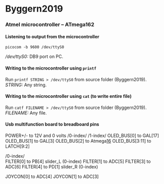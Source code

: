 # Byggern2019

### Atmel microcontroller – ATmega162
#### Listening to output from the microcontroller
`picocom -b 9600 /dev/ttyS0`

*/dev/ttyS0:* DB9 port on PC.

#### Writing to the microcontroller using `printf`
Run `printf STRING > /dev/ttyS0` from source folder (Byggern2019).
*STRING:* Any string.

#### Writing to the microcontroller using `cat` (to write entire file)
Run `catf FILENAME > /dev/ttyS0` from source folder (Byggern2019).
*FILENAME:* Any file.

#### Usb multifunction board to breadboard pins
POWER+/- to 12V and 0 volts
/0-index/		/1-index/
OLED_BUS[0] to GAL[17]
OLED_BUS[1] to GAL[3]
OLED_BUS[2] to Atmega[16](¬WR)
OLED_BUS[3:11] to LATCH[9:2]

/0-index/	
FILTER[0] to PB[4] slider_L (0-index)
FILTER[1] to ADC[5]
FILTER[3] to ADC[6]
FILTER[4] to PD[1] slider_R (0-index)

JOYCON[0] to ADC[4]
JOYCON[1] to ADC[3]




